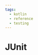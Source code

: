 ```yaml
---
tags:
  - kotlin
  - reference
  - testing
---
```


# JUnit

<!--
TODO: Finish this reference
TODO: Add tutorial and link to it
TODO: Add any recipes and link to them
-->
